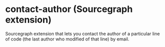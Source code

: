 # contact-author (Sourcegraph extension)

Sourcegraph extension that lets you contact the author of a particular line of code (the last author who modified of that line) by email.
